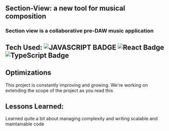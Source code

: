 ## Section-View: a new tool for musical composition



### Section view is a collaborative pre-DAW music application

## Tech Used: ![JAVASCRIPT BADGE](https://img.shields.io/static/v1?label=|&message=JAVASCRIPT&color=3c7f5d&style=plastic&logo=javascript) ![React Badge](https://img.shields.io/static/v1?label=|&message=REACT&color=61DAFB&style=plastic&logo=react)![TypeScript Badge](https://img.shields.io/static/v1?label=|&message=TypeScript&color=3178C6&style=plastic&logo=typescript)





## Optimizations

This project is constantly improving and growing. We're working on extending the scope of the project as you read this

## Lessons Learned:

Learned quite a bit about managing complexity and writing scalable and maintainable code

